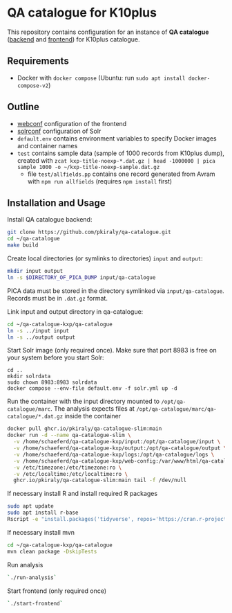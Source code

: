 # QA catalogue for K10plus

This repository contains configuration for an instance of **QA catalogue** ([backend](https://github.com/pkiraly/qa-catalogue) and [frontend](https://github.com/pkiraly/qa-catalogue-web)) for K10plus catalogue.

## Requirements

- Docker with `docker compose` (Ubuntu: run `sudo apt install docker-compose-v2`)

## Outline

- [webconf](webconf) configuration of the frontend
- [solrconf](solrconf) configuration of Solr
- `default.env` contains environment variables to specify Docker images and container names
- `test` contains sample data (sample of 1000 records from K10plus dump),
  created with `zcat kxp-title-noexp-*.dat.gz | head -1000000 | pica sample 1000 -o ~/kxp-title-noexp-sample.dat.gz`
  - file `test/allfields.pp` contains one record generated from Avram with `npm run allfields` (requires `npm install` first)

## Installation and Usage

Install QA catalogue backend: 

~~~sh
git clone https://github.com/pkiraly/qa-catalogue.git
cd ~/qa-catalogue
make build
~~~

Create local directories (or symlinks to directories) `input` and `output`:

~~~sh
mkdir input output 
ln -s $DIRECTORY_OF_PICA_DUMP input/qa-catalogue
~~~

PICA data must be stored in the directory symlinked via `input/qa-catalogue`. Records must be in `.dat.gz` format.

Link input and output directory in qa-catalogue:

~~~sh
cd ~/qa-catalogue-kxp/qa-catalogue
ln -s ../input input
ln -s ../output output
~~~

Start Solr image (only required once). Make sure that port 8983 is free on your system before you start Solr:

~~~
cd ..
mkdir solrdata
sudo chown 8983:8983 solrdata
docker compose --env-file default.env -f solr.yml up -d
~~~

Run the container with the input directory mounted to `/opt/qa-catalogue/marc`. The analysis expects files at `/opt/qa-catalogue/marc/qa-catalogue/*.dat.gz` inside the container

~~~sh
docker pull ghcr.io/pkiraly/qa-catalogue-slim:main
docker run -d --name qa-catalogue-slim \
  -v /home/schaeferd/qa-catalogue-kxp/input:/opt/qa-catalogue/input \
  -v /home/schaeferd/qa-catalogue-kxp/output:/opt/qa-catalogue/output \
  -v /home/schaeferd/qa-catalogue-kxp/logs:/opt/qa-catalogue/logs \
  -v /home/schaeferd/qa-catalogue-kxp/web-config:/var/www/html/qa-catalogue/config \
  -v /etc/timezone:/etc/timezone:ro \
  -v /etc/localtime:/etc/localtime:ro \
  ghcr.io/pkiraly/qa-catalogue-slim:main tail -f /dev/null
~~~

If necessary install R and install required R packages
~~~sh
sudo apt update
sudo apt install r-base
Rscript -e "install.packages('tidyverse', repos='https://cran.r-project.org')"
~~~

If necessary install mvn
~~~sh
cd ~/qa-catalogue-kxp/qa-catalogue
mvn clean package -DskipTests
~~~

Run analysis
~~~sh
`./run-analysis`
~~~

Start frontend (only required once)

~~~sh
`./start-frontend`
~~~

